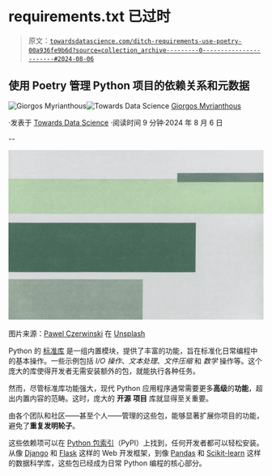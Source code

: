 # requirements.txt 已过时

> 原文：[`towardsdatascience.com/ditch-requirements-use-poetry-00a936fe9b6d?source=collection_archive---------0-----------------------#2024-08-06`](https://towardsdatascience.com/ditch-requirements-use-poetry-00a936fe9b6d?source=collection_archive---------0-----------------------#2024-08-06)

## 使用 Poetry 管理 Python 项目的依赖关系和元数据

[](https://gmyrianthous.medium.com/?source=post_page---byline--00a936fe9b6d--------------------------------)![Giorgos Myrianthous](https://gmyrianthous.medium.com/?source=post_page---byline--00a936fe9b6d--------------------------------)[](https://towardsdatascience.com/?source=post_page---byline--00a936fe9b6d--------------------------------)![Towards Data Science](https://towardsdatascience.com/?source=post_page---byline--00a936fe9b6d--------------------------------) [Giorgos Myrianthous](https://gmyrianthous.medium.com/?source=post_page---byline--00a936fe9b6d--------------------------------)

·发表于 [Towards Data Science](https://towardsdatascience.com/?source=post_page---byline--00a936fe9b6d--------------------------------) ·阅读时间 9 分钟·2024 年 8 月 6 日

--

![](img/5bba39a22dcab96f27d25e796f004528.png)

图片来源：[Pawel Czerwinski](https://unsplash.com/@pawel_czerwinski?utm_content=creditCopyText&utm_medium=referral&utm_source=unsplash) 在 [Unsplash](https://unsplash.com/photos/green-illustration-X4PSwltIx9c?utm_content=creditCopyText&utm_medium=referral&utm_source=unsplash)

Python 的 [标准库](https://docs.python.org/3/library/index.html) 是一组内置模块，提供了丰富的功能，旨在标准化日常编程中的基本操作。一些示例包括 *I/O* *操作*、*文本处理*、*文件压缩* 和 *数学* 操作等。这个庞大的库使得开发者无需安装额外的包，就能执行各种任务。

然而，尽管标准库功能强大，现代 Python 应用程序通常需要更多**高级**的**功能**，超出内置内容的范畴。这时，庞大的 **开源** **项目** 库就显得至关重要。

由各个团队和社区——甚至个人——管理的这些包，能够显著扩展你项目的功能，避免了**重复发明轮子**。

这些依赖项可以在 [Python 包索引](https://pypi.org/)（PyPI）上找到，任何开发者都可以轻松安装。从像 [Django](https://www.djangoproject.com/) 和 [Flask](https://flask.palletsprojects.com/en/3.0.x/) 这样的 Web 开发框架，到像 [Pandas](https://pandas.pydata.org/) 和 [Scikit-learn](https://scikit-learn.org/) 这样的数据科学库，这些包已经成为日常 Python 编程的核心部分。
